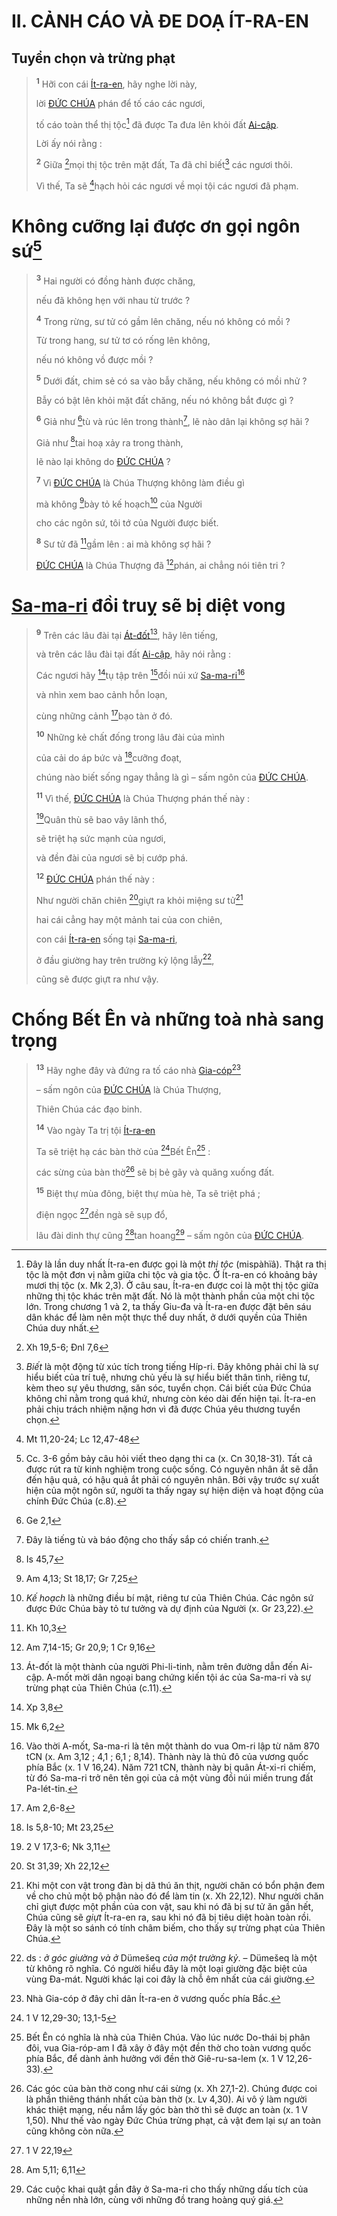 # II. CẢNH CÁO VÀ ĐE DOẠ ÍT-RA-EN

## Tuyển chọn và trừng phạt

> <sup><b>1</b></sup> Hỡi con cái [Ít-ra-en](), hãy nghe lời này,
>
> lời [ĐỨC CHÚA]() phán để tố cáo các ngươi,
>
> tố cáo toàn thể thị tộc[^1-40fd1903-2fc1-4676-901f-57d99d00f695] đã được Ta đưa lên khỏi đất [Ai-cập]().
>
> Lời ấy nói rằng :
>
> <sup><b>2</b></sup> Giữa [^1@-40fd1903-2fc1-4676-901f-57d99d00f695]mọi thị tộc trên mặt đất, Ta đã chỉ biết[^2-40fd1903-2fc1-4676-901f-57d99d00f695] các ngươi thôi.
>
> Vì thế, Ta sẽ [^2@-40fd1903-2fc1-4676-901f-57d99d00f695]hạch hỏi các ngươi về mọi tội các ngươi đã phạm.

# Không cưỡng lại được ơn gọi ngôn sứ[^3-40fd1903-2fc1-4676-901f-57d99d00f695]

> <sup><b>3</b></sup> Hai người có đồng hành được chăng,
>
> nếu đã không hẹn với nhau từ trước ?
>
> <sup><b>4</b></sup> Trong rừng, sư tử có gầm lên chăng, nếu nó không có mồi ?
>
> Từ trong hang, sư tử tơ có rống lên không,
>
> nếu nó không vồ được mồi ?
>
> <sup><b>5</b></sup> Dưới đất, chim sẻ có sa vào bẫy chăng, nếu không có mồi nhử ?
>
> Bẫy có bật lên khỏi mặt đất chăng, nếu nó không bắt được gì ?
>
> <sup><b>6</b></sup> Giả như [^3@-40fd1903-2fc1-4676-901f-57d99d00f695]tù và rúc lên trong thành[^4-40fd1903-2fc1-4676-901f-57d99d00f695], lẽ nào dân lại không sợ hãi ?
>
> Giả như [^4@-40fd1903-2fc1-4676-901f-57d99d00f695]tai hoạ xảy ra trong thành,
>
> lẽ nào lại không do [ĐỨC CHÚA]() ?
>
> <sup><b>7</b></sup> Vì [ĐỨC CHÚA]() là Chúa Thượng không làm điều gì
>
> mà không [^5@-40fd1903-2fc1-4676-901f-57d99d00f695]bày tỏ kế hoạch[^5-40fd1903-2fc1-4676-901f-57d99d00f695] của Người
>
> cho các ngôn sứ, tôi tớ của Người được biết.
>
> <sup><b>8</b></sup> Sư tử đã [^6@-40fd1903-2fc1-4676-901f-57d99d00f695]gầm lên : ai mà không sợ hãi ?
>
> [ĐỨC CHÚA]() là Chúa Thượng đã [^7@-40fd1903-2fc1-4676-901f-57d99d00f695]phán, ai chẳng nói tiên tri ?

# [Sa-ma-ri]() đồi truỵ sẽ bị diệt vong

> <sup><b>9</b></sup> Trên các lâu đài tại [Át-đốt]()[^6-40fd1903-2fc1-4676-901f-57d99d00f695], hãy lên tiếng,
>
> và trên các lâu đài tại đất [Ai-cập](), hãy nói rằng :
>
> Các ngươi hãy [^8@-40fd1903-2fc1-4676-901f-57d99d00f695]tụ tập trên [^9@-40fd1903-2fc1-4676-901f-57d99d00f695]đồi núi xứ [Sa-ma-ri]()[^7-40fd1903-2fc1-4676-901f-57d99d00f695]
>
> và nhìn xem bao cảnh hỗn loạn,
>
> cùng những cảnh [^10@-40fd1903-2fc1-4676-901f-57d99d00f695]bạo tàn ở đó.
>
> <sup><b>10</b></sup> Những kẻ chất đống trong lâu đài của mình
>
> của cải do áp bức và [^11@-40fd1903-2fc1-4676-901f-57d99d00f695]cưỡng đoạt,
>
> chúng nào biết sống ngay thẳng là gì – sấm ngôn của [ĐỨC CHÚA]().
>
> <sup><b>11</b></sup> Vì thế, [ĐỨC CHÚA]() là Chúa Thượng phán thế này :
>
> [^12@-40fd1903-2fc1-4676-901f-57d99d00f695]Quân thù sẽ bao vây lãnh thổ,
>
> sẽ triệt hạ sức mạnh của ngươi,
>
> và đền đài của ngươi sẽ bị cướp phá.
>
> <sup><b>12</b></sup> [ĐỨC CHÚA]() phán thế này :
>
> Như người chăn chiên [^13@-40fd1903-2fc1-4676-901f-57d99d00f695]giựt ra khỏi miệng sư tử[^8-40fd1903-2fc1-4676-901f-57d99d00f695]
>
> hai cái cẳng hay một mảnh tai của con chiên,
>
> con cái [Ít-ra-en]() sống tại [Sa-ma-ri](),
>
> ở đầu giường hay trên trường kỷ lộng lẫy[^9-40fd1903-2fc1-4676-901f-57d99d00f695],
>
> cũng sẽ được giựt ra như vậy.

# Chống Bết Ên và những toà nhà sang trọng

> <sup><b>13</b></sup> Hãy nghe đây và đứng ra tố cáo nhà [Gia-cóp]()[^10-40fd1903-2fc1-4676-901f-57d99d00f695]
>
> – sấm ngôn của [ĐỨC CHÚA]() là Chúa Thượng,
>
> Thiên Chúa các đạo binh.
>
> <sup><b>14</b></sup> Vào ngày Ta trị tội [Ít-ra-en]()
>
> Ta sẽ triệt hạ các bàn thờ của [^14@-40fd1903-2fc1-4676-901f-57d99d00f695]Bết Ên[^11-40fd1903-2fc1-4676-901f-57d99d00f695] :
>
> các sừng của bàn thờ[^12-40fd1903-2fc1-4676-901f-57d99d00f695] sẽ bị bẻ gãy và quăng xuống đất.
>
> <sup><b>15</b></sup> Biệt thự mùa đông, biệt thự mùa hè, Ta sẽ triệt phá ;
>
> điện ngọc [^15@-40fd1903-2fc1-4676-901f-57d99d00f695]đền ngà sẽ sụp đổ,
>
> lâu đài dinh thự cũng [^16@-40fd1903-2fc1-4676-901f-57d99d00f695]tan hoang[^13-40fd1903-2fc1-4676-901f-57d99d00f695] – sấm ngôn của [ĐỨC CHÚA]().

[^1-40fd1903-2fc1-4676-901f-57d99d00f695]: Đây là lần duy nhất Ít-ra-en được gọi là một _thị tộc_ (mispàhïâ). Thật ra thị tộc là một đơn vị nằm giữa chi tộc và gia tộc. Ở Ít-ra-en có khoảng bảy mươi thị tộc (x. Mk 2,3). Ở câu sau, Ít-ra-en được coi là một thị tộc giữa những thị tộc khác trên mặt đất. Nó là một thành phần của một chi tộc lớn. Trong chương 1 và 2, ta thấy Giu-đa và Ít-ra-en được đặt bên sáu dân khác để làm nên một thực thể duy nhất, ở dưới quyền của Thiên Chúa duy nhất.

[^2-40fd1903-2fc1-4676-901f-57d99d00f695]: _Biết_ là một động từ xúc tích trong tiếng Híp-ri. Đây không phải chỉ là sự hiểu biết của trí tuệ, nhưng chủ yếu là sự hiểu biết thân tình, riêng tư, kèm theo sự yêu thương, săn sóc, tuyển chọn. Cái biết của Đức Chúa không chỉ nằm trong quá khứ, nhưng còn kéo dài đến hiện tại. Ít-ra-en phải chịu trách nhiệm nặng hơn vì đã được Chúa yêu thương tuyển chọn.

[^3-40fd1903-2fc1-4676-901f-57d99d00f695]: Cc. 3-6 gồm bảy câu hỏi viết theo dạng thi ca (x. Cn 30,18-31). Tất cả được rút ra từ kinh nghiệm trong cuộc sống. Có nguyên nhân ắt sẽ dẫn đến hậu quả, có hậu quả ắt phải có nguyên nhân. Bởi vậy trước sự xuất hiện của một ngôn sứ, người ta thấy ngay sự hiện diện và hoạt động của chính Đức Chúa (c.8).

[^4-40fd1903-2fc1-4676-901f-57d99d00f695]: Đây là tiếng tù và báo động cho thấy sắp có chiến tranh.

[^5-40fd1903-2fc1-4676-901f-57d99d00f695]: _Kế hoạch_ là những điều bí mật, riêng tư của Thiên Chúa. Các ngôn sứ được Đức Chúa bày tỏ tư tưởng và dự định của Người (x. Gr 23,22).

[^6-40fd1903-2fc1-4676-901f-57d99d00f695]: Át-đốt là một thành của người Phi-li-tinh, nằm trên đường dẫn đến Ai-cập. A-mốt mời dân ngoại bang chứng kiến tội ác của Sa-ma-ri và sự trừng phạt của Thiên Chúa (c.11).

[^7-40fd1903-2fc1-4676-901f-57d99d00f695]: Vào thời A-mốt, Sa-ma-ri là tên một thành do vua Om-ri lập từ năm 870 tCN (x. Am 3,12 ; 4,1 ; 6,1 ; 8,14). Thành này là thủ đô của vương quốc phía Bắc (x. 1 V 16,24). Năm 721 tCN, thành này bị quân Át-xi-ri chiếm, từ đó Sa-ma-ri trở nên tên gọi của cả một vùng đồi núi miền trung đất Pa-lét-tin.

[^8-40fd1903-2fc1-4676-901f-57d99d00f695]: Khi một con vật trong đàn bị dã thú ăn thịt, người chăn có bổn phận đem về cho chủ một bộ phận nào đó để làm tin (x. Xh 22,12). Như người chăn chỉ giựt được một phần của con vật, sau khi nó đã bị sư tử ăn gần hết, Chúa cũng sẽ _giựt_ Ít-ra-en ra, sau khi nó đã bị tiêu diệt hoàn toàn rồi. Đây là một so sánh có tính châm biếm, cho thấy sự trừng phạt của Thiên Chúa.

[^9-40fd1903-2fc1-4676-901f-57d99d00f695]: ds : _ở góc giường và ở_ Dümešeq _của một trường kỷ_. – Dümešeq là một từ không rõ nghĩa. Có người hiểu đây là một loại giường đặc biệt của vùng Đa-mát. Người khác lại coi đây là chỗ êm nhất của cái giường.

[^10-40fd1903-2fc1-4676-901f-57d99d00f695]: Nhà Gia-cóp ở đây chỉ dân Ít-ra-en ở vương quốc phía Bắc.

[^11-40fd1903-2fc1-4676-901f-57d99d00f695]: Bết Ên có nghĩa là nhà của Thiên Chúa. Vào lúc nước Do-thái bị phân đôi, vua Gia-róp-am I đã xây ở đây một đền thờ cho toàn vương quốc phía Bắc, để dành ảnh hưởng với đền thờ Giê-ru-sa-lem (x. 1 V 12,26-33).

[^12-40fd1903-2fc1-4676-901f-57d99d00f695]: Các góc của bàn thờ cong như cái sừng (x. Xh 27,1-2). Chúng được coi là phần thiêng thánh nhất của bàn thờ (x. Lv 4,30). Ai vô ý làm người khác thiệt mạng, nếu nắm lấy góc bàn thờ thì sẽ được an toàn (x. 1 V 1,50). Như thế vào ngày Đức Chúa trừng phạt, cả vật đem lại sự an toàn cũng không còn nữa.

[^13-40fd1903-2fc1-4676-901f-57d99d00f695]: Các cuộc khai quật gần đây ở Sa-ma-ri cho thấy những dấu tích của những nền nhà lớn, cùng với những đồ trang hoàng quý giá.

[^1@-40fd1903-2fc1-4676-901f-57d99d00f695]: Xh 19,5-6; Đnl 7,6

[^2@-40fd1903-2fc1-4676-901f-57d99d00f695]: Mt 11,20-24; Lc 12,47-48

[^3@-40fd1903-2fc1-4676-901f-57d99d00f695]: Ge 2,1

[^4@-40fd1903-2fc1-4676-901f-57d99d00f695]: Is 45,7

[^5@-40fd1903-2fc1-4676-901f-57d99d00f695]: Am 4,13; St 18,17; Gr 7,25

[^6@-40fd1903-2fc1-4676-901f-57d99d00f695]: Kh 10,3

[^7@-40fd1903-2fc1-4676-901f-57d99d00f695]: Am 7,14-15; Gr 20,9; 1 Cr 9,16

[^8@-40fd1903-2fc1-4676-901f-57d99d00f695]: Xp 3,8

[^9@-40fd1903-2fc1-4676-901f-57d99d00f695]: Mk 6,2

[^10@-40fd1903-2fc1-4676-901f-57d99d00f695]: Am 2,6-8

[^11@-40fd1903-2fc1-4676-901f-57d99d00f695]: Is 5,8-10; Mt 23,25

[^12@-40fd1903-2fc1-4676-901f-57d99d00f695]: 2 V 17,3-6; Nk 3,11

[^13@-40fd1903-2fc1-4676-901f-57d99d00f695]: St 31,39; Xh 22,12

[^14@-40fd1903-2fc1-4676-901f-57d99d00f695]: 1 V 12,29-30; 13,1-5

[^15@-40fd1903-2fc1-4676-901f-57d99d00f695]: 1 V 22,19

[^16@-40fd1903-2fc1-4676-901f-57d99d00f695]: Am 5,11; 6,11
